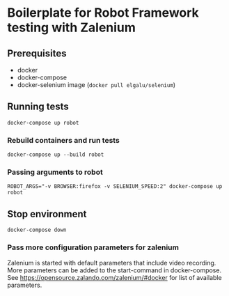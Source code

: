 # Boilerplate for Robot Framework testing with Zalenium

## Prerequisites

* docker
* docker-compose
* docker-selenium image (`docker pull elgalu/selenium`)

## Running tests

```
docker-compose up robot
```

### Rebuild containers and run tests

```
docker-compose up --build robot
```

### Passing arguments to robot

```
ROBOT_ARGS="-v BROWSER:firefox -v SELENIUM_SPEED:2" docker-compose up robot
```

## Stop environment

```
docker-compose down
```
### Pass more configuration parameters for zalenium

Zalenium is started with default parameters that include video recording. More parameters can be added to the start-command in docker-compose. See https://opensource.zalando.com/zalenium/#docker for list of available parameters. 

